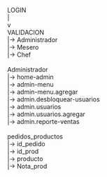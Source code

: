 LOGIN<br>
    |<br>
    v<br>
  VALIDACION<br>
    |-> Administrador<br>
    |-> Mesero<br>
    |-> Chef<br>
<br>
Administrador<br>
    |-> home-admin<br>
    |-> admin-menu<br>
    |-> admin-menu.agregar<br>
    |-> admin.desbloquear-usuarios<br>
    |-> admin.usuarios<br>
    |-> admin.usuarios.agregar<br>
    |-> admin.reporte-ventas<br>
<br>
pedidos_productos<br>
  |-> id_pedido<br>
    |-> id_prod<br>
      |-> producto<br>
      |-> Nota_prod<br>

